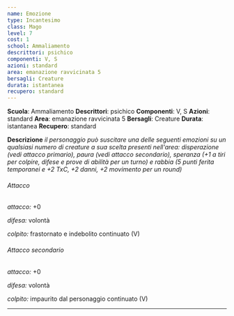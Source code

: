 ```yaml
---
name: Emozione
type: Incantesimo
class: Mago
level: 7
cost: 1
school: Ammaliamento
descrittori: psichico
componenti: V, S
azioni: standard
area: emanazione ravvicinata 5
bersagli: Creature
durata: istantanea
recupero: standard
---
```

**Scuola**: Ammaliamento
**Descrittori**: psichico
**Componenti**: V, S
**Azioni**: standard
**Area**: emanazione ravvicinata 5
**Bersagli**: Creature
**Durata**: istantanea
**Recupero**: standard

**Descrizione**
*il personaggio può suscitare una delle seguenti emozioni su un qualsiasi numero di creature a sua scelta presenti nell'area: disperazione (vedi attacco primario), paura (vedi attacco secondario), speranza (+1 a tiri per colpire, difese e prove di abilità per un turno) e rabbia (5 punti ferita temporanei e +2 TxC, +2 danni, +2 movimento per un round)*

###### Attacco

*attacco:* +0

*difesa:* volontà

*colpito:* frastornato e indebolito continuato (V)

###### Attacco secondario

*attacco:* +0

*difesa:* volontà

*colpito:* impaurito dal personaggio continuato (V)

---